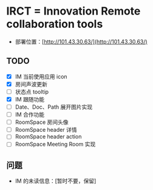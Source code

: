 # IRCT = Innovation Remote collaboration tools

- 部署位置：[http://101.43.30.63/](http://101.43.30.63/)

## TODO

- [x] IM 当前使用应用 icon
- [x] 房间声波更新
- [ ] 状态点 tooltip
- [x] IM 跟随功能
- [ ] Date、Doc、Path 展开图片实现
- [ ] IM 合作功能
- [ ] RoomSpace 房间头像
- [ ] RoomSpace header 详情
- [ ] RoomSpace header action
- [ ] RoomSpace Meeting Room 实现

## 问题

- IM 的未读信息：\[暂时不要，保留\]
